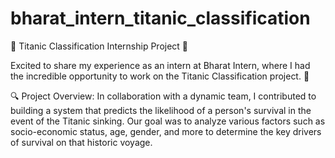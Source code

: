 
# bharat_intern_titanic_classification
🚢 Titanic Classification Internship Project 🚢

Excited to share my experience as an intern at Bharat Intern, where I had the incredible opportunity to work on the Titanic Classification project. 🌟

🔍 Project Overview:
In collaboration with a dynamic team, I contributed to building a system that predicts the likelihood of a person's survival in the event of the Titanic sinking. Our goal was to analyze various factors such as socio-economic status, age, gender, and more to determine the key drivers of survival on that historic voyage.

